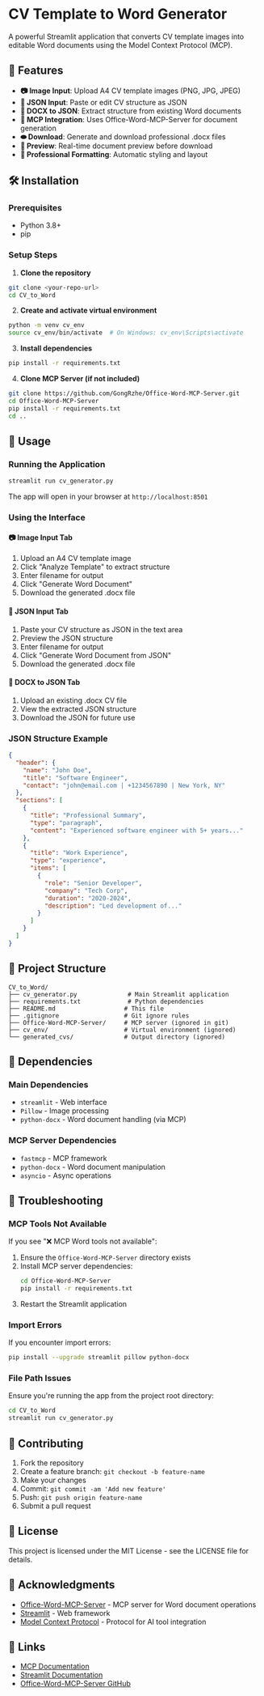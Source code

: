 # CV Template to Word Generator

A powerful Streamlit application that converts CV template images into editable Word documents using the Model Context Protocol (MCP).

## 🚀 Features

- **📷 Image Input**: Upload A4 CV template images (PNG, JPG, JPEG)
- **📝 JSON Input**: Paste or edit CV structure as JSON
- **📄 DOCX to JSON**: Extract structure from existing Word documents
- **🔧 MCP Integration**: Uses Office-Word-MCP-Server for document generation
- **⬬ Download**: Generate and download professional .docx files
- **👀 Preview**: Real-time document preview before download
- **🎨 Professional Formatting**: Automatic styling and layout

## 🛠️ Installation

### Prerequisites
- Python 3.8+
- pip

### Setup Steps

1. **Clone the repository**
```bash
git clone <your-repo-url>
cd CV_to_Word
```

2. **Create and activate virtual environment**
```bash
python -m venv cv_env
source cv_env/bin/activate  # On Windows: cv_env\Scripts\activate
```

3. **Install dependencies**
```bash
pip install -r requirements.txt
```

4. **Clone MCP Server (if not included)**
```bash
git clone https://github.com/GongRzhe/Office-Word-MCP-Server.git
cd Office-Word-MCP-Server
pip install -r requirements.txt
cd ..
```

## 🎯 Usage

### Running the Application
```bash
streamlit run cv_generator.py
```

The app will open in your browser at `http://localhost:8501`

### Using the Interface

#### 📷 Image Input Tab
1. Upload an A4 CV template image
2. Click "Analyze Template" to extract structure
3. Enter filename for output
4. Click "Generate Word Document"
5. Download the generated .docx file

#### 📝 JSON Input Tab
1. Paste your CV structure as JSON in the text area
2. Preview the JSON structure
3. Enter filename for output
4. Click "Generate Word Document from JSON"
5. Download the generated .docx file

#### 📄 DOCX to JSON Tab
1. Upload an existing .docx CV file
2. View the extracted JSON structure
3. Download the JSON for future use

### JSON Structure Example
```json
{
  "header": {
    "name": "John Doe",
    "title": "Software Engineer",
    "contact": "john@email.com | +1234567890 | New York, NY"
  },
  "sections": [
    {
      "title": "Professional Summary",
      "type": "paragraph",
      "content": "Experienced software engineer with 5+ years..."
    },
    {
      "title": "Work Experience",
      "type": "experience",
      "items": [
        {
          "role": "Senior Developer",
          "company": "Tech Corp",
          "duration": "2020-2024",
          "description": "Led development of..."
        }
      ]
    }
  ]
}
```

## 📁 Project Structure

```
CV_to_Word/
├── cv_generator.py              # Main Streamlit application
├── requirements.txt             # Python dependencies
├── README.md                   # This file
├── .gitignore                  # Git ignore rules
├── Office-Word-MCP-Server/     # MCP server (ignored in git)
├── cv_env/                     # Virtual environment (ignored)
└── generated_cvs/              # Output directory (ignored)
```

## 🔧 Dependencies

### Main Dependencies
- `streamlit` - Web interface
- `Pillow` - Image processing
- `python-docx` - Word document handling (via MCP)

### MCP Server Dependencies
- `fastmcp` - MCP framework
- `python-docx` - Word document manipulation
- `asyncio` - Async operations

## 🚨 Troubleshooting

### MCP Tools Not Available
If you see "❌ MCP Word tools not available":

1. Ensure the `Office-Word-MCP-Server` directory exists
2. Install MCP server dependencies:
   ```bash
   cd Office-Word-MCP-Server
   pip install -r requirements.txt
   ```
3. Restart the Streamlit application

### Import Errors
If you encounter import errors:
```bash
pip install --upgrade streamlit pillow python-docx
```

### File Path Issues
Ensure you're running the app from the project root directory:
```bash
cd CV_to_Word
streamlit run cv_generator.py
```

## 🤝 Contributing

1. Fork the repository
2. Create a feature branch: `git checkout -b feature-name`
3. Make your changes
4. Commit: `git commit -am 'Add new feature'`
5. Push: `git push origin feature-name`
6. Submit a pull request

## 📝 License

This project is licensed under the MIT License - see the LICENSE file for details.

## 🙏 Acknowledgments

- [Office-Word-MCP-Server](https://github.com/GongRzhe/Office-Word-MCP-Server) - MCP server for Word document operations
- [Streamlit](https://streamlit.io/) - Web framework
- [Model Context Protocol](https://modelcontextprotocol.io/) - Protocol for AI tool integration

## 🔗 Links

- [MCP Documentation](https://modelcontextprotocol.io/docs)
- [Streamlit Documentation](https://docs.streamlit.io/)
- [Office-Word-MCP-Server GitHub](https://github.com/GongRzhe/Office-Word-MCP-Server)
